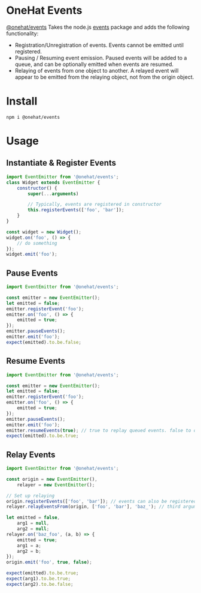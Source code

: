 # OneHat Events
[@onehat/events](https://www.npmjs.com/package/@onehat/events)
Takes the node.js [events](https://www.npmjs.com/package/events) package and adds the following functionality:
- Registration/Unregistration of events. Events cannot be emitted until registered.
- Pausing / Resuming event emission. Paused events will be added to a queue, and can be optionally emitted when events are resumed.
- Relaying of events from one object to another. A relayed event will appear to be emitted from the relaying object, not from the origin object.

# Install
```
npm i @onehat/events
```

# Usage

## Instantiate & Register Events
```javascript
import EventEmitter from '@onehat/events';
class Widget extends EventEmitter {
	constructor() {
		super(...arguments)

		// Typically, events are registered in constructor
		this.registerEvents(['foo', 'bar']);
	}
}

const widget = new Widget();
widget.on('foo', () => {
	// do something
});
widget.emit('foo');
```


## Pause Events
```javascript
import EventEmitter from '@onehat/events';

const emitter = new EventEmitter();
let emitted = false;
emitter.registerEvent('foo');
emitter.on('foo', () => {
	emitted = true;
});
emitter.pauseEvents();
emitter.emit('foo');
expect(emitted).to.be.false;
```


## Resume Events
```javascript
import EventEmitter from '@onehat/events';

const emitter = new EventEmitter();
let emitted = false;
emitter.registerEvent('foo');
emitter.on('foo', () => {
	emitted = true;
});
emitter.pauseEvents();
emitter.emit('foo');
emitter.resumeEvents(true); // true to replay queued events. false to discard queued events
expect(emitted).to.be.true;
```


## Relay Events
```javascript
import EventEmitter from '@onehat/events';

const origin = new EventEmitter(),
	relayer = new EventEmitter();

// Set up relaying
origin.registerEvents(['foo', 'bar']); // events can also be registered on object directly
relayer.relayEventsFrom(origin, ['foo', 'bar'], 'baz_'); // third argument allows optionally prepending event name with a prefix

let emitted = false,
	arg1 = null,
	arg2 = null;
relayer.on('baz_foo', (a, b) => {
	emitted = true;
	arg1 = a;
	arg2 = b;
});
origin.emit('foo', true, false);

expect(emitted).to.be.true;
expect(arg1).to.be.true;
expect(arg2).to.be.false;
```
